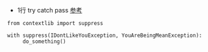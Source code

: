 
- 1行 try catch pass [参考](https://code.i-harness.com/ja/q/62bb1c)
```
from contextlib import suppress

with suppress(IDontLikeYouException, YouAreBeingMeanException):
     do_something()
```
